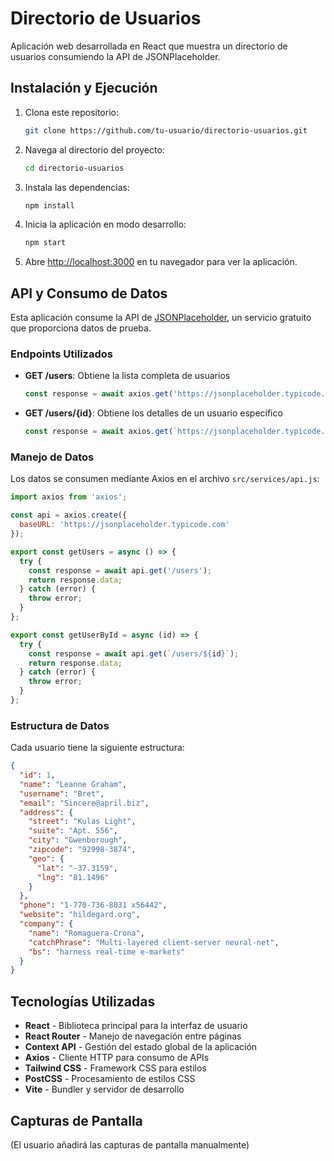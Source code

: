 # Directorio de Usuarios

Aplicación web desarrollada en React que muestra un directorio de usuarios consumiendo la API de JSONPlaceholder.

## Instalación y Ejecución

1. Clona este repositorio:
   ```bash
   git clone https://github.com/tu-usuario/directorio-usuarios.git
   ```

2. Navega al directorio del proyecto:
   ```bash
   cd directorio-usuarios
   ```

3. Instala las dependencias:
   ```bash
   npm install
   ```

4. Inicia la aplicación en modo desarrollo:
   ```bash
   npm start
   ```

5. Abre [http://localhost:3000](http://localhost:3000) en tu navegador para ver la aplicación.

## API y Consumo de Datos

Esta aplicación consume la API de [JSONPlaceholder](https://jsonplaceholder.typicode.com/), un servicio gratuito que proporciona datos de prueba.

### Endpoints Utilizados

- **GET /users**: Obtiene la lista completa de usuarios
  ```javascript
  const response = await axios.get('https://jsonplaceholder.typicode.com/users');
  ```

- **GET /users/{id}**: Obtiene los detalles de un usuario específico
  ```javascript
  const response = await axios.get(`https://jsonplaceholder.typicode.com/users/${userId}`);
  ```

### Manejo de Datos

Los datos se consumen mediante Axios en el archivo `src/services/api.js`:

```javascript
import axios from 'axios';

const api = axios.create({
  baseURL: 'https://jsonplaceholder.typicode.com'
});

export const getUsers = async () => {
  try {
    const response = await api.get('/users');
    return response.data;
  } catch (error) {
    throw error;
  }
};

export const getUserById = async (id) => {
  try {
    const response = await api.get(`/users/${id}`);
    return response.data;
  } catch (error) {
    throw error;
  }
};
```

### Estructura de Datos

Cada usuario tiene la siguiente estructura:

```json
{
  "id": 1,
  "name": "Leanne Graham",
  "username": "Bret",
  "email": "Sincere@april.biz",
  "address": {
    "street": "Kulas Light",
    "suite": "Apt. 556",
    "city": "Gwenborough",
    "zipcode": "92998-3874",
    "geo": {
      "lat": "-37.3159",
      "lng": "81.1496"
    }
  },
  "phone": "1-770-736-8031 x56442",
  "website": "hildegard.org",
  "company": {
    "name": "Romaguera-Crona",
    "catchPhrase": "Multi-layered client-server neural-net",
    "bs": "harness real-time e-markets"
  }
}
```

## Tecnologías Utilizadas

- **React** - Biblioteca principal para la interfaz de usuario
- **React Router** - Manejo de navegación entre páginas
- **Context API** - Gestión del estado global de la aplicación
- **Axios** - Cliente HTTP para consumo de APIs
- **Tailwind CSS** - Framework CSS para estilos
- **PostCSS** - Procesamiento de estilos CSS
- **Vite** - Bundler y servidor de desarrollo


## Capturas de Pantalla

(El usuario añadirá las capturas de pantalla manualmente)
